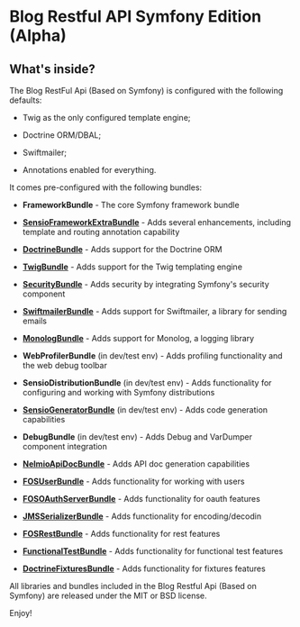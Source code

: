 Blog Restful API Symfony Edition (Alpha)
========================

What's inside?
--------------

The Blog RestFul Api (Based on Symfony) is configured with the following defaults:

  * Twig as the only configured template engine;

  * Doctrine ORM/DBAL;

  * Swiftmailer;

  * Annotations enabled for everything.

It comes pre-configured with the following bundles:

  * **FrameworkBundle** - The core Symfony framework bundle

  * [**SensioFrameworkExtraBundle**][6] - Adds several enhancements, including
    template and routing annotation capability

  * [**DoctrineBundle**][7] - Adds support for the Doctrine ORM

  * [**TwigBundle**][8] - Adds support for the Twig templating engine

  * [**SecurityBundle**][9] - Adds security by integrating Symfony's security
    component

  * [**SwiftmailerBundle**][10] - Adds support for Swiftmailer, a library for
    sending emails

  * [**MonologBundle**][11] - Adds support for Monolog, a logging library

  * **WebProfilerBundle** (in dev/test env) - Adds profiling functionality and
    the web debug toolbar

  * **SensioDistributionBundle** (in dev/test env) - Adds functionality for
    configuring and working with Symfony distributions

  * [**SensioGeneratorBundle**][13] (in dev/test env) - Adds code generation
    capabilities

  * **DebugBundle** (in dev/test env) - Adds Debug and VarDumper component
    integration

  * [**NelmioApiDocBundle**][14] -  Adds API doc generation capabilities

  * [**FOSUserBundle**][15] - Adds functionality for working with users
 
  * [**FOSOAuthServerBundle**][16] - Adds functionality for oauth features

  * [**JMSSerializerBundle**][17] - Adds functionality for encoding/decodin
 
  * [**FOSRestBundle**][18] - Adds functionality for rest features

  * [**FunctionalTestBundle**][19] - Adds functionality for functional test features

  * [**DoctrineFixturesBundle**][19] - Adds functionality for fixtures features

All libraries and bundles included in the Blog Restful Api (Based on Symfony) are
released under the MIT or BSD license.

Enjoy!

[1]:  https://symfony.com/doc/3.0/book/installation.html
[6]:  https://symfony.com/doc/current/bundles/SensioFrameworkExtraBundle/index.html
[7]:  https://symfony.com/doc/3.0/book/doctrine.html
[8]:  https://symfony.com/doc/3.0/book/templating.html
[9]:  https://symfony.com/doc/3.0/book/security.html
[10]: https://symfony.com/doc/3.0/cookbook/email.html
[11]: https://symfony.com/doc/3.0/cookbook/logging/monolog.html
[13]: https://symfony.com/doc/3.0/bundles/SensioGeneratorBundle/index.html
[14]: https://github.com/nelmio/NelmioApiDocBundle
[15]: http://symfony.com/doc/current/bundles/FOSUserBundle/index.html
[16]: https://github.com/FriendsOfSymfony/FOSOAuthServerBundle
[17]: https://github.com/schmittjoh/JMSSerializerBundle
[18]: http://symfony.com/doc/current/bundles/FOSRestBundle/index.html
[19]: https://github.com/liip/LiipFunctionalTestBundle
[20]: http://symfony.com/doc/current/bundles/DoctrineFixturesBundle/index.html
